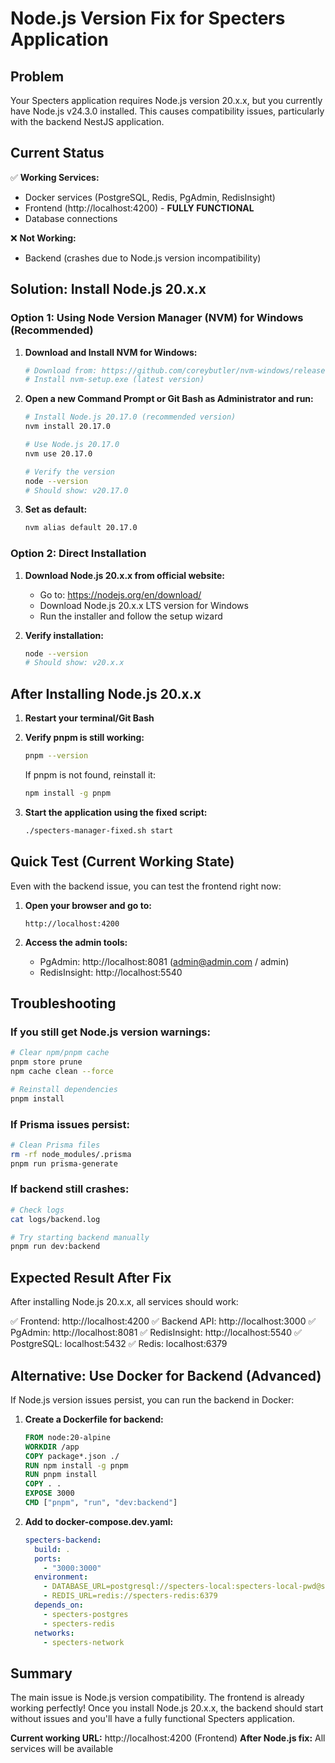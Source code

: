 # Node.js Version Fix for Specters Application

## Problem
Your Specters application requires Node.js version 20.x.x, but you currently have Node.js v24.3.0 installed. This causes compatibility issues, particularly with the backend NestJS application.

## Current Status
✅ **Working Services:**
- Docker services (PostgreSQL, Redis, PgAdmin, RedisInsight)
- Frontend (http://localhost:4200) - **FULLY FUNCTIONAL**
- Database connections

❌ **Not Working:**
- Backend (crashes due to Node.js version incompatibility)

## Solution: Install Node.js 20.x.x

### Option 1: Using Node Version Manager (NVM) for Windows (Recommended)

1. **Download and Install NVM for Windows:**
   ```bash
   # Download from: https://github.com/coreybutler/nvm-windows/releases
   # Install nvm-setup.exe (latest version)
   ```

2. **Open a new Command Prompt or Git Bash as Administrator and run:**
   ```bash
   # Install Node.js 20.17.0 (recommended version)
   nvm install 20.17.0
   
   # Use Node.js 20.17.0
   nvm use 20.17.0
   
   # Verify the version
   node --version
   # Should show: v20.17.0
   ```

3. **Set as default:**
   ```bash
   nvm alias default 20.17.0
   ```

### Option 2: Direct Installation

1. **Download Node.js 20.x.x from official website:**
   - Go to: https://nodejs.org/en/download/
   - Download Node.js 20.x.x LTS version for Windows
   - Run the installer and follow the setup wizard

2. **Verify installation:**
   ```bash
   node --version
   # Should show: v20.x.x
   ```

## After Installing Node.js 20.x.x

1. **Restart your terminal/Git Bash**

2. **Verify pnpm is still working:**
   ```bash
   pnpm --version
   ```
   If pnpm is not found, reinstall it:
   ```bash
   npm install -g pnpm
   ```

3. **Start the application using the fixed script:**
   ```bash
   ./specters-manager-fixed.sh start
   ```

## Quick Test (Current Working State)

Even with the backend issue, you can test the frontend right now:

1. **Open your browser and go to:**
   ```
   http://localhost:4200
   ```

2. **Access the admin tools:**
   - PgAdmin: http://localhost:8081 (admin@admin.com / admin)
   - RedisInsight: http://localhost:5540

## Troubleshooting

### If you still get Node.js version warnings:
```bash
# Clear npm/pnpm cache
pnpm store prune
npm cache clean --force

# Reinstall dependencies
pnpm install
```

### If Prisma issues persist:
```bash
# Clean Prisma files
rm -rf node_modules/.prisma
pnpm run prisma-generate
```

### If backend still crashes:
```bash
# Check logs
cat logs/backend.log

# Try starting backend manually
pnpm run dev:backend
```

## Expected Result After Fix

After installing Node.js 20.x.x, all services should work:

✅ Frontend: http://localhost:4200
✅ Backend API: http://localhost:3000
✅ PgAdmin: http://localhost:8081
✅ RedisInsight: http://localhost:5540
✅ PostgreSQL: localhost:5432
✅ Redis: localhost:6379

## Alternative: Use Docker for Backend (Advanced)

If Node.js version issues persist, you can run the backend in Docker:

1. **Create a Dockerfile for backend:**
   ```dockerfile
   FROM node:20-alpine
   WORKDIR /app
   COPY package*.json ./
   RUN npm install -g pnpm
   RUN pnpm install
   COPY . .
   EXPOSE 3000
   CMD ["pnpm", "run", "dev:backend"]
   ```

2. **Add to docker-compose.dev.yaml:**
   ```yaml
   specters-backend:
     build: .
     ports:
       - "3000:3000"
     environment:
       - DATABASE_URL=postgresql://specters-local:specters-local-pwd@specters-postgres:5432/specters-db-local
       - REDIS_URL=redis://specters-redis:6379
     depends_on:
       - specters-postgres
       - specters-redis
     networks:
       - specters-network
   ```

## Summary

The main issue is Node.js version compatibility. The frontend is already working perfectly! Once you install Node.js 20.x.x, the backend should start without issues and you'll have a fully functional Specters application.

**Current working URL:** http://localhost:4200 (Frontend)
**After Node.js fix:** All services will be available
